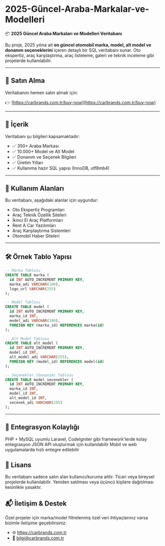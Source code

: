 # 2025-Güncel-Araba-Markalar-ve-Modelleri

📦 **2025 Güncel Araba Markaları ve Modelleri Veritabanı**

Bu proje, 2025 yılına ait **en güncel otomobil marka, model, alt model ve donanım seçeneklerini** içeren detaylı bir SQL veritabanı sunar. Oto ekspertiz, araç karşılaştırma, araç listeleme, galeri ve teknik inceleme gibi projelerde kullanılabilir.

---

## 🔗 Satın Alma

Veritabanını hemen satın almak için:

👉 [https://carbrands.com.tr/buy-now](https://carbrands.com.tr/buy-now)

---

## 📁 İçerik

Veritabanı şu bilgileri kapsamaktadır:

- ✅ 350+ Araba Markası  
- ✅ 10.000+ Model ve Alt Model  
- ✅ Donanım ve Seçenek Bilgileri  
- ✅ Üretim Yılları  
- ✅ Kullanıma hazır SQL yapısı (InnoDB, utf8mb4)

---

## 🧩 Kullanım Alanları

Bu veritabanı, aşağıdaki alanlar için uygundur:

- Oto Ekspertiz Programları  
- Araç Teknik Özellik Siteleri  
- İkinci El Araç Platformları  
- Rent A Car Yazılımları  
- Araç Karşılaştırma Sistemleri  
- Otomobil Haber Siteleri  

---

## 🛠 Örnek Tablo Yapısı

```sql
-- Marka Tablosu
CREATE TABLE marka (
  id INT AUTO_INCREMENT PRIMARY KEY,
  marka_adi VARCHAR(100),
  logo_url VARCHAR(255)
);

-- Model Tablosu
CREATE TABLE model (
  id INT AUTO_INCREMENT PRIMARY KEY,
  marka_id INT,
  model_adi VARCHAR(100),
  FOREIGN KEY (marka_id) REFERENCES marka(id)
);

-- Alt Model Tablosu
CREATE TABLE alt_model (
  id INT AUTO_INCREMENT PRIMARY KEY,
  model_id INT,
  alt_model_adi VARCHAR(255),
  FOREIGN KEY (model_id) REFERENCES model(id)
);

-- Seçenekler (Donanım) Tablosu
CREATE TABLE model_secenekler (
  id INT AUTO_INCREMENT PRIMARY KEY,
  marka_id INT,
  model_id INT,
  alt_model_id INT,
  secenek_adi VARCHAR(255)
);
```
---

## 🧩 Entegrasyon Kolaylığı
PHP + MySQL uyumlu
Laravel, CodeIgniter gibi framework'lerde kolay entegrasyon
JSON API oluşturmak için kullanılabilir
Mobil ve web uygulamalarda hızlı entegre edilebilir

## 📄 Lisans
Bu veritabanı sadece satın alan kullanıcı/kuruma aittir.
Ticari veya bireysel projelerde kullanılabilir.
Yeniden satılması veya üçüncü kişilere dağıtılması kesinlikle yasaktır.

## 📬 İletişim & Destek
Özel projeler için marka/model filtrelenmiş özel veri ihtiyaçlarınız varsa bizimle iletişime geçebilirsiniz:

- 🌐 https://carbrands.com.tr
- 📧 bilgi@carbrands.com.tr



